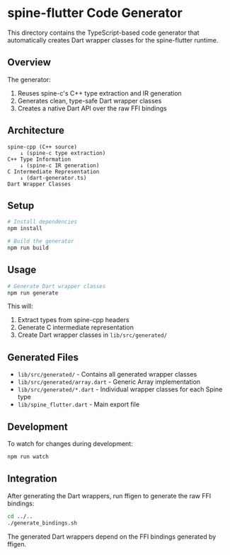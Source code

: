 # spine-flutter Code Generator

This directory contains the TypeScript-based code generator that automatically creates Dart wrapper classes for the spine-flutter runtime.

## Overview

The generator:
1. Reuses spine-c's C++ type extraction and IR generation
2. Generates clean, type-safe Dart wrapper classes
3. Creates a native Dart API over the raw FFI bindings

## Architecture

```
spine-cpp (C++ source)
    ↓ (spine-c type extraction)
C++ Type Information
    ↓ (spine-c IR generation)  
C Intermediate Representation
    ↓ (dart-generator.ts)
Dart Wrapper Classes
```

## Setup

```bash
# Install dependencies
npm install

# Build the generator
npm run build
```

## Usage

```bash
# Generate Dart wrapper classes
npm run generate
```

This will:
1. Extract types from spine-cpp headers
2. Generate C intermediate representation
3. Create Dart wrapper classes in `lib/src/generated/`

## Generated Files

- `lib/src/generated/` - Contains all generated wrapper classes
- `lib/src/generated/array.dart` - Generic Array<T> implementation
- `lib/src/generated/*.dart` - Individual wrapper classes for each Spine type
- `lib/spine_flutter.dart` - Main export file

## Development

To watch for changes during development:
```bash
npm run watch
```

## Integration

After generating the Dart wrappers, run ffigen to generate the raw FFI bindings:
```bash
cd ../..
./generate_bindings.sh
```

The generated Dart wrappers depend on the FFI bindings generated by ffigen.